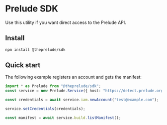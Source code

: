 # Prelude SDK

Use this utility if you want direct access to the Prelude API.

## Install

```bash
npm install @theprelude/sdk
```

## Quick start

The following example registers an account and gets the manifest:

```typescript
import * as Prelude from "@theprelude/sdk";
const service = new Prelude.Service({ host: "https://detect.prelude.org" });

const credentials = await service.iam.newAccount("test@example.com");

service.setCredentials(credentials);

const manifest = await service.build.listManifest();
```
